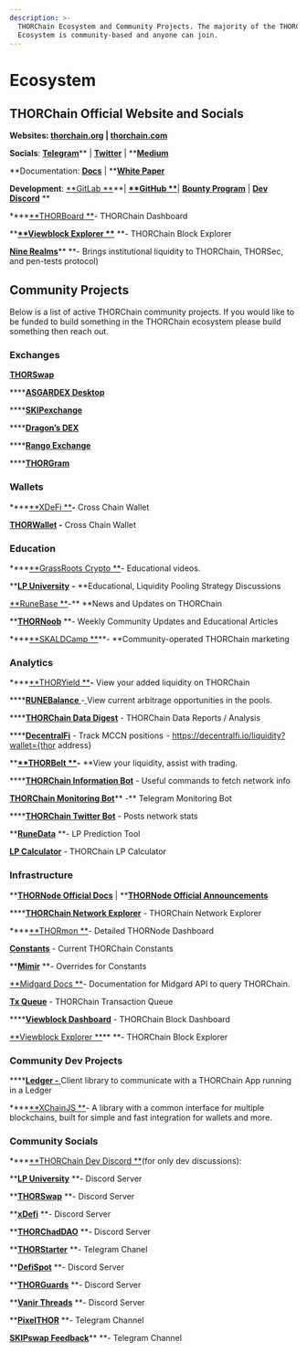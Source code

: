 ```yaml
---
description: >-
  THORChain Ecosystem and Community Projects. The majority of the THORChain
  Ecosystem is community-based and anyone can join.
---
```


# Ecosystem

## **THORChain Official Website and Socials**

**Websites: **[**thorchain.org**](http://thorchain.org)** | **[**thorchain.com**](https://www.thorchain.com)****

**Socials**: [**Telegram**](https://t.me/thorchain\_org)** | **[**Twitter**](https://twitter.com/THORchain)** | **[**Medium**](https://medium.com/thorchain)

**Documentation: **[**Docs**](https://docs.thorchain.org)** | **[**White Paper**](https://github.com/thorchain/Resources/blob/master/Whitepapers/THORChain-Whitepaper-May2020.pdf)

**Development**: [**GitLab **](https://gitlab.com/thorchain)**| **[**GitHub **](https://github.com/thorchain)**| **[**Bounty Program**](https://immunefi.com/bounty/thorchain/)** | **[**Dev Discord**](https://discord.gg/u6wMSKHpD4)** **

****[**THORBoard **](https://thorchain.live)- THORChain Dashboard

****[**Viewblock Explorer **](https://viewblock.io/thorchain)** **- THORChain Block Explorer

[**Nine Realms**](https://twitter.com/ninerealms\_cap)** **- Brings institutional liquidity to THORChain, THORSec, and pen-tests protocol)

## **Community Projects**

Below is a list of active THORChain community projects. If you would like to be funded to build something in the THORChain ecosystem please build something then reach out.

### Exchanges

****[**THORSwap**](https://thorswap.finance)****

****[**ASGARDEX Desktop**](https://github.com/thorchain/asgardex-electron/releases/)

****[**SKIPexchange**](https://app.skip.exchange/swap)

****[**Dragon’s DEX**](https://dragonsdex.com)

****[**Rango Exchange**](https://rango.exchange)&#x20;

****[**THORGram**](https://t.me/thorgram\_public)

### **Wallets**

****[**XDeFi **](https://www.xdefi.io)**-** Cross Chain Wallet

****[**THORWallet**](https://thorwallet.org)** -** Cross Chain Wallet

### **Education**

****[**GrassRoots Crypto **](https://www.youtube.com/c/GrassRootsCrypto/)- Educational videos.&#x20;

****[**LP University**](https://discord.gg/jVWS4EAYhh)**  **-** **Educational, Liquidity Pooling Strategy Discussions

[**RuneBase **](https://www.runebase.org)-** **News and Updates on THORChain

****[**THORNoob**](https://medium.com/@THORNoob)** **- Weekly Community Updates and Educational Articles

****[**SKALDCamp **](https://twitter.com/SKALDcamp)**- **Community-operated THORChain marketing

### **Analytics**

****[**THORYield **](https://thoryield.com)**-** View your added liquidity on THORChain

****[**RUNEBalance** ](https://www.runebalance.com/#/pools)-[ ](https://www.runebalance.com/#/pools)View current arbitrage opportunities in the pools.&#x20;

****[**THORChain Data Digest**](https://alexsimpson96.medium.com) - THORChain Data Reports / Analysis&#x20;

****[**DecentralFi**](https://decentralfi.io) - Track MCCN positions  - https://decentralfi.io/liquidity?wallet={thor address}

****[**THORBelt **](https://www.thorbelt.com)-** **View your liquidity, assist with trading.

****[**THORChain Information Bot**](https://t.me/thor\_infobot) - Useful commands to fetch network info

[**THORChain Monitoring Bot**](https://t.me/thorchain\_alert)** -** Telegram Monitoring Bot

****[**THORChain Twitter Bot**](https://twitter.com/thor\_bot) - Posts network stats

****[**RuneData**](https://runedata.info)** **- LP Prediction Tool

[**LP Calculator**](https://science.flipsidecrypto.com/thorchain/) - THORChain LP Calculator

### **Infrastructure**

****[**THORNode Official Docs**](https://docs.thorchain.org/thornodes/overview)** | **[**THORNode Official Announcements**](https://t.me/thornode\_ann)

****[**THORChain Network Explorer**](https://thorchain.net) - THORChain Network Explorer

****[**THORmon **](https://thorchain.network)- Detailed THORNode Dashboard

[**Constants**](https://thornode.thorchain.info/thorchain/constants) - Current THORChain Constants

****[**Mimir**](https://thornode.thorchain.info/thorchain/mimir)** **- Overrides for Constants

[**Midgard Docs **](https://midgard.thorchain.info/v2/doc)- Documentation for Midgard API to query THORChain.&#x20;

[**Tx Queue**](https://thornode.thorchain.info/thorchain/queue) - THORChain Transaction Queue

****[**Viewblock Dashboard**](https://dash.viewblock.io/d/thorchain) - THORChain Block Dashboard

[**Viewblock Explorer **](https://viewblock.io/thorchain)** **- THORChain Block Explorer

### Community Dev Projects

****[**Ledger -** ](https://www.npmjs.com/package/@thorchain/ledger-thorchain)Client library to communicate with a THORChain App running in a Ledger

****[**XChainJS **](https://xchainjs.org)- A library with a common interface for multiple blockchains, built for simple and fast integration for wallets and more.

### Community Socials

****[**THORChain Dev Discord **](https://discord.gg/u6wMSKHpD4)(for only dev discussions):&#x20;

****[**LP University**](https://discord.gg/jVWS4EAYhh)** **- Discord Server

****[**THORSwap**](https://discord.gg/thorswap)** **- Discord Server

****[**xDefi**](https://discord.com/invite/xdefiwallet)** **- Discord Server

****[**THORChadDAO**](https://discord.gg/CWypyjbZjW)** **- Discord Server

****[**THORStarter**](https://t.me/thorstarter)** **- Telegram Chanel

****[**DefiSpot**](https://discord.gg/7Zuypgv6Qf)** **- Discord Server

****[**THORGuards**](https://discord.gg/KQEhr3jtAd)** **- Discord Server

****[**Vanir Threads**](https://discord.gg/4DnN5j4nnw)** **- Discord Server

****[**PixelTHOR**](https://t.me/runenft)** **- Telegram Channel

[**SKIPswap Feedback**](https://t.me/SKIPexchangeFeedback)** **- Telegram Channel
